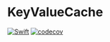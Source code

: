 # KeyValueCache
[![Swift](https://github.com/vitali-kurlovich/KeyValueCache/actions/workflows/swift.yml/badge.svg)](https://github.com/vitali-kurlovich/KeyValueCache/actions/workflows/swift.yml)
[![codecov](https://codecov.io/gh/vitali-kurlovich/KeyValueCache/branch/main/graph/badge.svg?token=VVOHDLROBQ)](https://codecov.io/gh/vitali-kurlovich/KeyValueCache)
